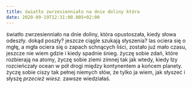 ```yaml
---
title: światło zwrzesienniało na dnie doliny która
date: 2020-09-19T12:31:00.005+02:00
---
```

światło zwrzesienniało na dnie doliny, która opustoszała, kiedy słowa odeszły. dokąd poszły? jeszcze ciągle szukają słyszenia? las ociera się o mgłę, a mgła ociera się o zapach schnących liści, zostało już mało czasu, jeszcze nie wiem gdzie i kiedy spadnie śnieg. życzę sobie zdań, które rozbierają na atomy, życzę sobie ziemi zimnej tak jak wtedy, kiedy łzy rozcieńczały ocean w pół drogi między kontynentem a końcem planety. życzę sobie ciszy tak pełnej niemych słów, że tylko ja wiem, jak słyszeć i słyszę *przecież wiesz*. zawsze wiedziałaś.
